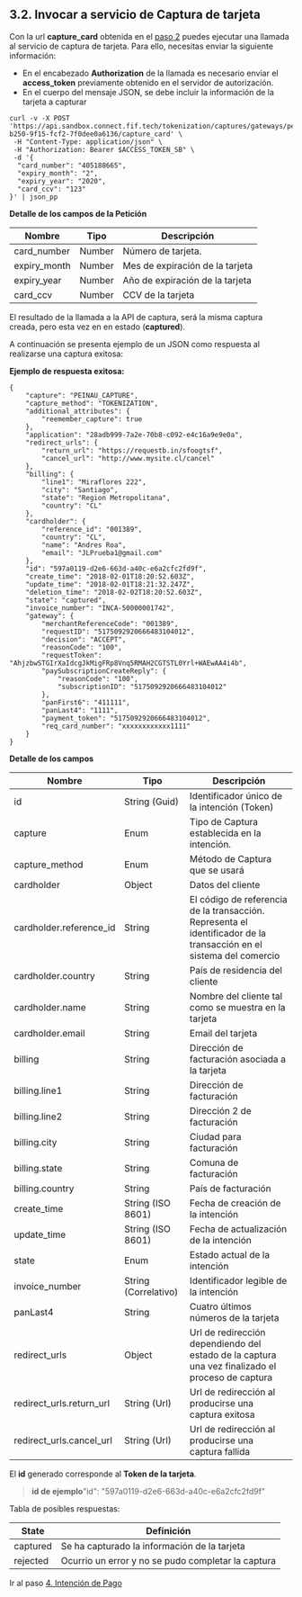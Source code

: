 ## 3.2. Invocar a servicio de Captura de tarjeta

Con la url **capture_card** obtenida en el [paso 2](crear-intencion-captura.md) puedes ejecutar una llamada al servicio de captura de tarjeta. Para ello, necesitas enviar la siguiente información:

- En el encabezado **Authorization** de la llamada es necesario enviar el **access_token** previamente obtenido en el servidor de autorización.
- En el cuerpo del mensaje JSON, se debe incluir la información de la tarjeta a capturar

```
curl -v -X POST 'https://api.sandbox.connect.fif.tech/tokenization/captures/gateways/peinau/capture/ef229c75-b250-9f15-fcf2-7f0dee0a6136/capture_card' \
 -H "Content-Type: application/json" \
 -H "Authorization: Bearer $ACCESS_TOKEN_SB" \
 -d '{
  "card_number": "405188665",
  "expiry_month": "2",
  "expiry_year": "2020",
  "card_ccv": "123"
}' | json_pp
```

**Detalle de los campos de la Petición**

| Nombre        | Tipo            | Descripción  |
| ------------- | --------------- | ------------ |
| card_number      | Number    | Número de tarjeta.             |
| expiry_month| Number      | Mes de expiración de la tarjeta   |
| expiry_year | Number        | Año de expiración de la tarjeta |
| card_ccv | Number        | CCV de la tarjeta |

El resultado de la llamada a la API de captura, será la misma captura creada, pero esta vez en en estado (**captured**). 

A continuación se presenta ejemplo de un JSON como respuesta al realizarse una captura exitosa:

**Ejemplo de respuesta exitosa:**

```
{
    "capture": "PEINAU_CAPTURE",
    "capture_method": "TOKENIZATION",
    "additional_attributes": {
        "reemember_capture": true
    },
    "application": "28adb999-7a2e-70b8-c092-e4c16a9e9e0a",
    "redirect_urls": {
        "return_url": "https://requestb.in/sfoogtsf",
        "cancel_url": "http://www.mysite.cl/cancel"
    },
    "billing": {
        "line1": "Miraflores 222",
        "city": "Santiago",
        "state": "Region Metropolitana",
        "country": "CL"
    },
    "cardholder": {
        "reference_id": "001389",
        "country": "CL",
        "name": "Andres Roa",
        "email": "JLPrueba1@gmail.com"
    },
    "id": "597a0119-d2e6-663d-a40c-e6a2cfc2fd9f",
    "create_time": "2018-02-01T18:20:52.603Z",
    "update_time": "2018-02-01T18:21:32.247Z",
    "deletion_time": "2018-02-02T18:20:52.603Z",
    "state": "captured",
    "invoice_number": "INCA-50000001742",
    "gateway": {
        "merchantReferenceCode": "001389",
        "requestID": "5175092920666483104012",
        "decision": "ACCEPT",
        "reasonCode": "100",
        "requestToken": "AhjzbwSTGIrXaIdcgJkMigFRp8Vnq5RMAH2CGTSTL0Yrl+WAEwAA4i4b",
        "paySubscriptionCreateReply": {
            "reasonCode": "100",
            "subscriptionID": "5175092920666483104012"
        },
        "panFirst6": "411111",
        "panLast4": "1111",
        "payment_token": "5175092920666483104012",
        "req_card_number": "xxxxxxxxxxxx1111"
    }
}
```

**Detalle de los campos**

| Nombre        | Tipo            | Descripción  |
| ------------- | --------------- | ------------ |
| id            | String (Guid)   | Identificador único de la intención (Token)             |
| capture       | Enum          | Tipo de Captura establecida en la intención.             |
| capture_method| Enum           | Método de Captura que se usará   |
| cardholder | Object        | Datos del cliente |
| cardholder.reference_id | String        | El código de referencia de la transacción. Representa el identificador de la transacción en el sistema del comercio |
| cardholder.country | String       | País de residencia del cliente |
| cardholder.name | String      | Nombre del cliente tal como se muestra en la tarjeta |
| cardholder.email | String      | Email del tarjeta  |
| billing | String      | Dirección de facturación asociada a la tarjeta  |
| billing.line1 | String      | Dirección de facturación |
| billing.line2 | String      | Dirección 2 de facturación |
| billing.city | String      | Ciudad para facturación |
| billing.state | String      | Comuna de facturación |
| billing.country | String     | País de facturación|
| create_time | String (ISO 8601) | Fecha de creación de la intención |
| update_time | String (ISO 8601) | Fecha de actualización de la intención |
| state | Enum  | Estado actual de la intención |
| invoice_number | String (Correlativo) | Identificador legible de la intención |
| panLast4      | String | Cuatro últimos números de la tarjeta |
| redirect_urls | Object      | Url de redirección dependiendo del estado de la captura una vez finalizado el proceso de captura |
| redirect_urls.return_url | String (Url)      | Url de redirección al producirse una captura exitosa |
| redirect_urls.cancel_url | String (Url)      | Url de redirección al producirse una captura fallida |


El **id** generado corresponde al **Token de la tarjeta**.

> **id de ejemplo**"id": "597a0119-d2e6-663d-a40c-e6a2cfc2fd9f"

Tabla de posibles respuestas:

| State    | Definición                               |
| -------- | ---------------------------------------- |
| captured | Se ha capturado la información de la tarjeta |
| rejected | Ocurrio un error y no se pudo completar la captura |

Ir al paso [4. Intención de Pago](intencion-de-pago.md)
